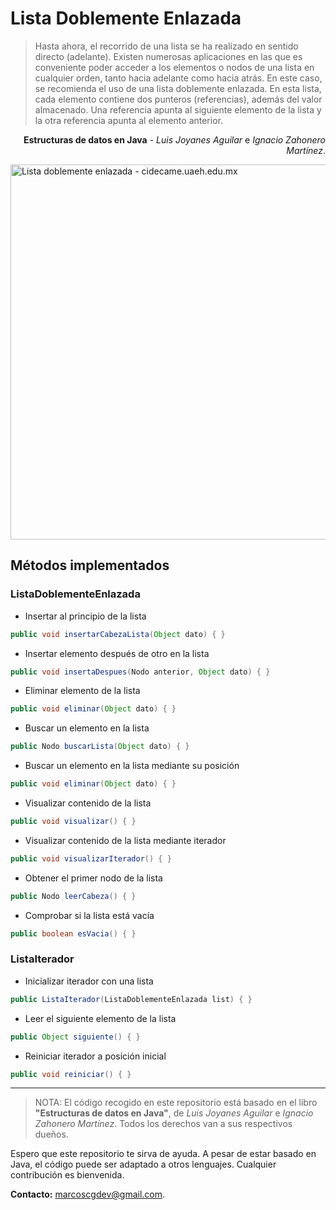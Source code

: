 # Lista Doblemente Enlazada

>Hasta ahora, el recorrido de una lista se ha realizado en sentido directo (adelante). Existen numerosas aplicaciones en las que es conveniente poder acceder a los elementos o nodos de una lista en cualquier orden, tanto hacia adelante como hacia atrás. En este caso, se recomienda el uso de una lista doblemente enlazada. En esta lista, cada elemento contiene dos punteros (referencias), además del valor almacenado. Una referencia apunta al siguiente elemento de la lista y la otra referencia apunta al elemento anterior.

<p style='text-align: right;'><b>Estructuras de datos en Java</b> - <i>Luis Joyanes Aguilar</i> e <i>Ignacio Zahonero Martínez</i>.</p>

<img src="http://cidecame.uaeh.edu.mx/lcc/mapa/PROYECTO/libro9/listas_doblemente_enlazadas.jpg" alt="Lista doblemente enlazada - cidecame.uaeh.edu.mx" width="600"/>

## Métodos implementados

### ListaDoblementeEnlazada

- Insertar al principio de la lista
```java
public void insertarCabezaLista(Object dato) { }
```

- Insertar elemento después de otro en la lista
```java
public void insertaDespues(Nodo anterior, Object dato) { }
```

- Eliminar elemento de la lista
```java
public void eliminar(Object dato) { }
```

- Buscar un elemento en la lista
```java
public Nodo buscarLista(Object dato) { }
```

- Buscar un elemento en la lista mediante su posición
```java
public void eliminar(Object dato) { }
```

- Visualizar contenido de la lista
```java
public void visualizar() { }
```

- Visualizar contenido de la lista mediante iterador
```java
public void visualizarIterador() { }
```

- Obtener el primer nodo de la lista
```java
public Nodo leerCabeza() { }
```

- Comprobar si la lista está vacía
```java
public boolean esVacia() { }
```

### ListaIterador

- Inicializar iterador con una lista
```java
public ListaIterador(ListaDoblementeEnlazada list) { }
```

- Leer el siguiente elemento de la lista
```java
public Object siguiente() { }
```

- Reiniciar iterador a posición inicial
```java
public void reiniciar() { }
```

---

> NOTA: El código recogido en este repositorio está basado en el libro **"Estructuras de datos en Java"**, de _Luis Joyanes Aguilar_ e _Ignacio Zahonero Martínez_. Todos los derechos van a sus respectivos dueños.

Espero que este repositorio te sirva de ayuda. A pesar de estar basado en Java, el código puede ser adaptado a otros lenguajes. Cualquier contribución es bienvenida.

**Contacto:** [marcoscgdev@gmail.com](mailto:marcoscgdev@gmail.com).